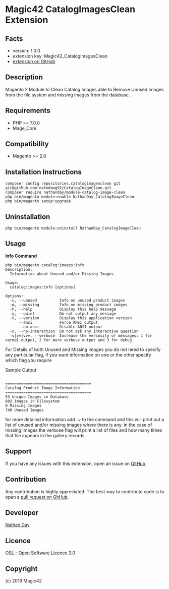 Magic42 CatalogImagesClean Extension
=====================

Facts
-----
- version: 1.0.0
- extension key: Magic42_CatalogImagesClean
- [extension on GitHub](https://github.com/natedawg92/CatalogImageClean)

Description
-----------
Magento 2 Module to Clean Catalog Images able to Remove Unused Images from the file system and missing images from the database.

Requirements
------------
- PHP >= 7.0.0
- Mage_Core

Compatibility
-------------
- Magento >= 2.0

Installation Instructions
-------------------------
```
composer config repositories.catalogimagesclean git git@github.com:natedawg92/CatalogImageClean.git
composer require nathanday/module-catalog-image-clean
php bin/magento module:enable NathanDay_CatalogImageClean
php bin/magento setup:upgrade
```

Uninstallation
--------------
```
php bin/magento module:uninstall NathanDay_CatalogImageClean
```

Usage
-----

**Info Command**

```
php bin/magento catalog:images:info
Description:
  Information about Unused and/or Missing Images

Usage:
  catalog:images:info [options]

Options:
  -u, --unused          Info on unused product images
  -m, --missing         Info on missing product images
  -h, --help            Display this help message
  -q, --quiet           Do not output any message
  -V, --version         Display this application version
      --ansi            Force ANSI output
      --no-ansi         Disable ANSI output
  -n, --no-interaction  Do not ask any interactive question
  -v|vv|vvv, --verbose  Increase the verbosity of messages: 1 for normal output, 2 for more verbose output and 3 for debug

```
For Details of both Unused and Missing images you do not need to specify any particular flag, if you want information on one or the other specify which flag you require

Sample Output

```

======================================
Catalog Product Image Information
======================================
53 Unique Images in Database
802 Images in Filesystem
0 Missing Images
749 Unused Images

```

for more detailed information add `-v` to the command and this will print out a list of unused and/or missing images where there is any.
in the case of missing images the verbose flag will print a list of files and how many times that file appears in the gallery records.

Support
-------
If you have any issues with this extension, open an issue on [GitHub](https://github.com/natedawg92/CatalogImageClean/issues).

Contribution
------------
Any contribution is highly appreciated. The best way to contribute code is to open a [pull request on GitHub](https://help.github.com/articles/using-pull-requests).

Developer
---------
[Nathan Day](mailto:nathanday92@gmail.com)

Licence
-------
[OSL - Open Software Licence 3.0](http://opensource.org/licenses/osl-3.0.php)

Copyright
---------
(c) 2019 Magic42

